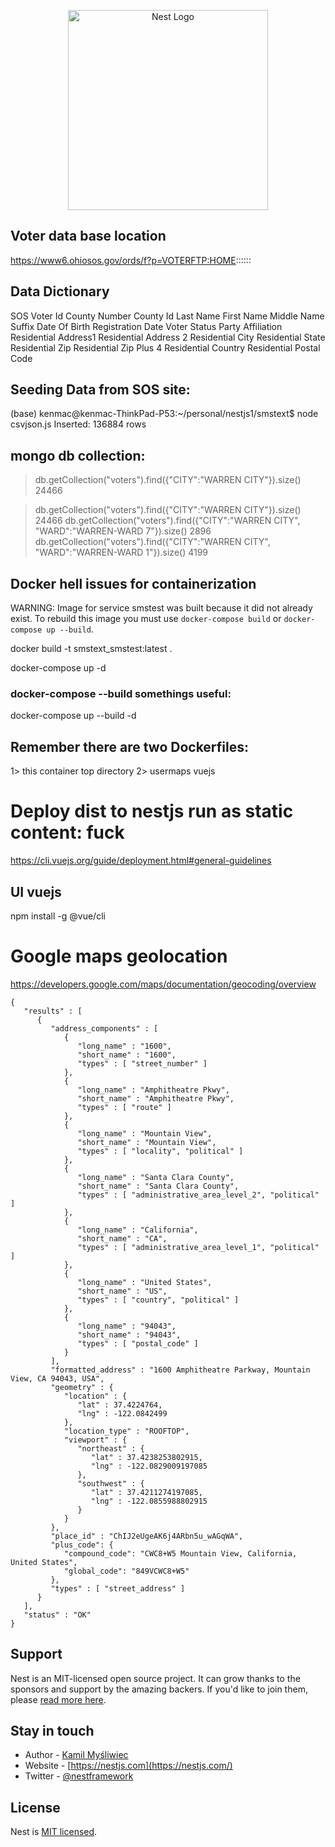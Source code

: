 <p align="center">
  <a href="http://nestjs.com/" target="blank"><img src="https://nestjs.com/img/logo_text.svg" width="320" alt="Nest Logo" /></a>
</p>

## Voter data base location 
https://www6.ohiosos.gov/ords/f?p=VOTERFTP:HOME::::::


## Data Dictionary 

SOS Voter Id
County Number
County Id
Last Name
First Name
Middle Name
Suffix
Date Of Birth
Registration Date
Voter Status
Party Affiliation
Residential Address1
Residential Address 2 
Residential City
Residential State
Residential Zip
Residential Zip Plus 4
Residential Country
Residential Postal Code


## Seeding Data from SOS site: 

(base) kenmac@kenmac-ThinkPad-P53:~/personal/nestjs1/smstext$ node csvjson.js
Inserted: 136884 rows

## mongo db collection: 

> db.getCollection("voters").find({"CITY":"WARREN CITY"}).size()
24466
> 

> db.getCollection("voters").find({"CITY":"WARREN CITY"}).size()
24466
> db.getCollection("voters").find({"CITY":"WARREN CITY", "WARD":"WARREN-WARD 7"}).size()
2896
> db.getCollection("voters").find({"CITY":"WARREN CITY", "WARD":"WARREN-WARD 1"}).size()
4199



## Docker hell issues for containerization

WARNING: Image for service smstest was built because it did not already exist. To rebuild this image you must use `docker-compose build` or `docker-compose up --build`.

docker build -t smstext_smstest:latest .

docker-compose up -d

### docker-compose --build somethings useful: 

docker-compose up --build -d

## Remember there are two Dockerfiles:

1> this container top directory
2> usermaps vuejs 

# Deploy dist to nestjs run as static content: fuck
https://cli.vuejs.org/guide/deployment.html#general-guidelines


## UI vuejs

npm install -g @vue/cli

# Google maps geolocation 

https://developers.google.com/maps/documentation/geocoding/overview
```
{
   "results" : [
      {
         "address_components" : [
            {
               "long_name" : "1600",
               "short_name" : "1600",
               "types" : [ "street_number" ]
            },
            {
               "long_name" : "Amphitheatre Pkwy",
               "short_name" : "Amphitheatre Pkwy",
               "types" : [ "route" ]
            },
            {
               "long_name" : "Mountain View",
               "short_name" : "Mountain View",
               "types" : [ "locality", "political" ]
            },
            {
               "long_name" : "Santa Clara County",
               "short_name" : "Santa Clara County",
               "types" : [ "administrative_area_level_2", "political" ]
            },
            {
               "long_name" : "California",
               "short_name" : "CA",
               "types" : [ "administrative_area_level_1", "political" ]
            },
            {
               "long_name" : "United States",
               "short_name" : "US",
               "types" : [ "country", "political" ]
            },
            {
               "long_name" : "94043",
               "short_name" : "94043",
               "types" : [ "postal_code" ]
            }
         ],
         "formatted_address" : "1600 Amphitheatre Parkway, Mountain View, CA 94043, USA",
         "geometry" : {
            "location" : {
               "lat" : 37.4224764,
               "lng" : -122.0842499
            },
            "location_type" : "ROOFTOP",
            "viewport" : {
               "northeast" : {
                  "lat" : 37.4238253802915,
                  "lng" : -122.0829009197085
               },
               "southwest" : {
                  "lat" : 37.4211274197085,
                  "lng" : -122.0855988802915
               }
            }
         },
         "place_id" : "ChIJ2eUgeAK6j4ARbn5u_wAGqWA",
         "plus_code": {
            "compound_code": "CWC8+W5 Mountain View, California, United States",
            "global_code": "849VCWC8+W5"
         },
         "types" : [ "street_address" ]
      }
   ],
   "status" : "OK"
}
```

## Support

Nest is an MIT-licensed open source project. It can grow thanks to the sponsors and support by the amazing backers. If you'd like to join them, please [read more here](https://docs.nestjs.com/support).

## Stay in touch

- Author - [Kamil Myśliwiec](https://kamilmysliwiec.com)
- Website - [https://nestjs.com](https://nestjs.com/)
- Twitter - [@nestframework](https://twitter.com/nestframework)

## License

Nest is [MIT licensed](LICENSE).

